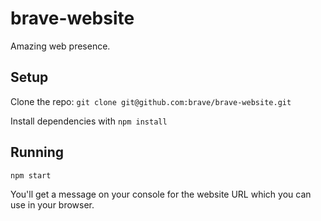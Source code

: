 # brave-website
Amazing web presence.

## Setup

Clone the repo: `git clone git@github.com:brave/brave-website.git`

Install dependencies with `npm install`


## Running

`npm start`

You'll get a message on your console for the website URL which you can use in your browser.
